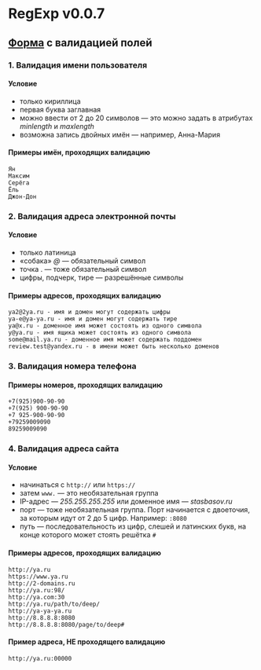 # RegExp v0.0.7
## [Форма](https://pyotr23.github.io/RegExp/) с валидацией полей
### 1. Валидация имени пользователя 
#### Условие
  * только кириллица
  * первая буква заглавная
  * можно ввести от 2 до 20 символов — это можно задать в атрибутах _minlength_ и _maxlength_
  * возможна запись двойных имён — например, Анна-Мария
#### Примеры имён, проходящих валидацию
```
Ян
Максим
Серёга
Ёль
Джон-Дон
```
### 2. Валидация адреса электронной почты
#### Условие
  * только латиница
  * «собака» _@_ — обязательный символ
  * точка . — тоже обязательный символ
  * цифры, подчерк, тире — разрешённые символы
#### Примеры адресов, проходящих валидацию
```
ya2@2ya.ru - имя и домен могут содержать цифры
ya-e@ya-ya.ru - имя и домен могут содержать тире
ya@x.ru - доменное имя может состоять из одного символа
y@ya.ru - имя ящика может состоять из одного символа
some@mail.ya.ru - доменное имя может содержать поддомен
review.test@yandex.ru - в имени может быть несколько доменов
```   
### 3. Валидация номера телефона
#### Примеры номеров, проходящих валидацию
```
+7(925)900-90-90
+7(925) 900-90-90
+7 925-900-90-90
+79259009090
89259009090
```   
### 4. Валидация адреса сайта
#### Условие
  * начинаться с `http://` или `https://`
  * затем `www.` — это необязательная группа
  * IP-адрес — _255.255.255.255_ или доменное имя — _stasbasov.ru_
  * порт — тоже необязательная группа. Порт начинается с двоеточия, за которым идут от 2 до 5 цифр. Например: `:8080`
  * путь — последовательность из цифр, слешей и латинских букв, на конце которого может стоять решётка `#`
#### Примеры адресов, проходящих валидацию
```
http://ya.ru
https://www.ya.ru
http://2-domains.ru
http://ya.ru:98/
http://ya.com:30
http://ya.ru/path/to/deep/
http://ya-ya-ya.ru
http://8.8.8.8:8080
http://8.8.8.8:8080/page/to/deep#
```
#### Пример адреса, НЕ проходящего валидацию
```
http://ya.ru:00000
```
